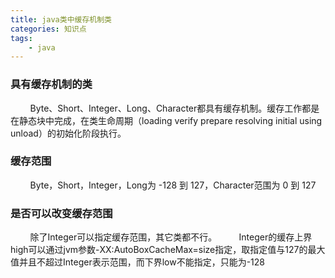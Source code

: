 ```yaml
---
title: java类中缓存机制类
categories: 知识点
tags: 
	- java
---
```

 <meta name="referrer" content="no-referrer" />

### 具有缓存机制的类
&nbsp;&nbsp;&nbsp;&nbsp;&nbsp;&nbsp;&nbsp;&nbsp;Byte、Short、Integer、Long、Character都具有缓存机制。缓存工作都是在静态块中完成，在类生命周期（loading verify prepare resolving initial using unload）的初始化阶段执行。
<!-- more -->
### 缓存范围
&nbsp;&nbsp;&nbsp;&nbsp;&nbsp;&nbsp;&nbsp;&nbsp;Byte，Short，Integer，Long为 -128 到 127，Character范围为 0 到 127
### 是否可以改变缓存范围
&nbsp;&nbsp;&nbsp;&nbsp;&nbsp;&nbsp;&nbsp;&nbsp;除了Integer可以指定缓存范围，其它类都不行。
&nbsp;&nbsp;&nbsp;&nbsp;&nbsp;&nbsp;&nbsp;&nbsp;Integer的缓存上界high可以通过jvm参数-XX:AutoBoxCacheMax=size指定，取指定值与127的最大值并且不超过Integer表示范围，而下界low不能指定，只能为-128